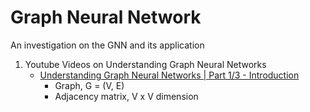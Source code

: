 # Graph Neural Network

An investigation on the GNN and its application

1. Youtube Videos on Understanding Graph Neural Networks
   - [Understanding Graph Neural Networks | Part 1/3 - Introduction](https://www.youtube.com/watch?v=fOctJB4kVlM)
     - Graph, G = (V, E)
     - Adjacency matrix, V x V dimension
